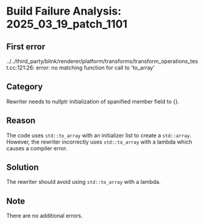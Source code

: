 # Build Failure Analysis: 2025_03_19_patch_1101

## First error

../../third_party/blink/renderer/platform/transforms/transform_operations_test.cc:121:26: error: no matching function for call to 'to_array'

## Category
Rewriter needs to nullptr initialization of spanified member field to {}.

## Reason
The code uses `std::to_array` with an initializer list to create a `std::array`. However, the rewriter incorrectly uses `std::to_array` with a lambda which causes a compiler error.

## Solution
The rewriter should avoid using `std::to_array` with a lambda.

## Note
There are no additional errors.